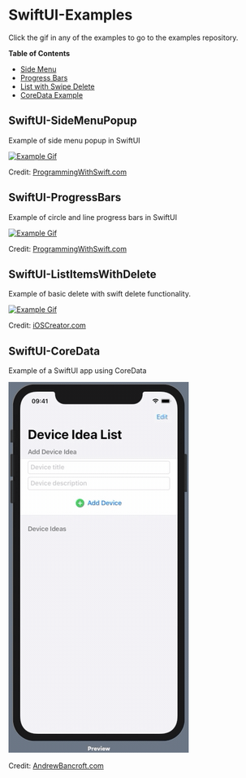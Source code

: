 # SwiftUI-Examples
Click the gif in any of the examples to go to the examples repository.

**Table of Contents**
- [Side Menu](#SwiftUI-SideMenuPopup)
- [Progress Bars](#SwiftUI-ProgressBars)
- [List with Swipe Delete](#SwiftUI-ListItemsWithDelete)
- [CoreData Example](#SwiftUI-CoreData)

## SwiftUI-SideMenuPopup
Example of side menu popup in SwiftUI

[![Example Gif](https://github.com/jhubbardsf/SwiftUI-SideMenuPopup/blob/master/SideMenu.gif)](https://github.com/jhubbardsf/SwiftUI-SideMenuPopup)

Credit: [ProgrammingWithSwift.com](https://programmingwithswift.com/create-side-menu-with-swiftui/)

## SwiftUI-ProgressBars
Example of circle and line progress bars in SwiftUI

[![Example Gif](https://github.com/jhubbardsf/SwiftUI-ProgressBars/blob/master/ProgressBars.gif)](https://github.com/jhubbardsf/SwiftUI-ProgressBars)

Credit: [ProgrammingWithSwift.com](https://programmingwithswift.com/swiftui-progress-bar-indicator/)

## SwiftUI-ListItemsWithDelete
Example of basic delete with swift delete functionality.

[![Example Gif](https://github.com/jhubbardsf/SwiftUI-ListItemsWithDelete/blob/master/ListWithDelete.gif)](https://github.com/jhubbardsf/SwiftUI-ListItemsWithDelete)

Credit: [iOSCreator.com](https://www.ioscreator.com/tutorials/swiftui-delete-rows-list-tutorial)

## SwiftUI-CoreData
Example of a SwiftUI app using CoreData

[![Example Gif](https://raw.githubusercontent.com/jhubbardsf/SwiftUI-CoreData/master/DeviceIdeaList.gif)](https://github.com/jhubbardsf/SwiftUI-CoreData)

Credit: [AndrewBancroft.com](https://www.andrewcbancroft.com/blog/ios-development/data-persistence/using-core-data-with-swiftui-introduction/)
